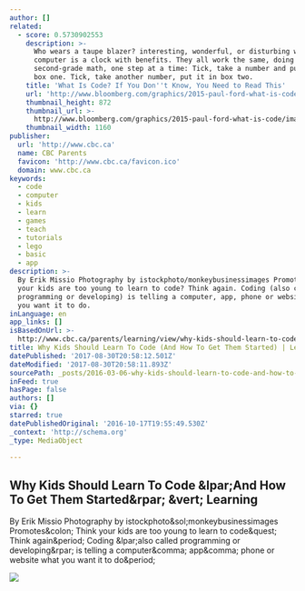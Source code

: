 ```yaml
---
author: []
related:
  - score: 0.5730902553
    description: >-
      Who wears a taupe blazer? interesting, wonderful, or disturbing way. A
      computer is a clock with benefits. They all work the same, doing
      second-grade math, one step at a time: Tick, take a number and put it in
      box one. Tick, take another number, put it in box two.
    title: 'What Is Code? If You Don''t Know, You Need to Read This'
    url: 'http://www.bloomberg.com/graphics/2015-paul-ford-what-is-code/'
    thumbnail_height: 872
    thumbnail_url: >-
      http://www.bloomberg.com/graphics/2015-paul-ford-what-is-code/images/promo.jpg
    thumbnail_width: 1160
publisher:
  url: 'http://www.cbc.ca'
  name: CBC Parents
  favicon: 'http://www.cbc.ca/favicon.ico'
  domain: www.cbc.ca
keywords:
  - code
  - computer
  - kids
  - learn
  - games
  - teach
  - tutorials
  - lego
  - basic
  - app
description: >-
  By Erik Missio Photography by istockphoto/monkeybusinessimages Promotes: Think
  your kids are too young to learn to code? Think again. Coding (also called
  programming or developing) is telling a computer, app, phone or website what
  you want it to do.
inLanguage: en
app_links: []
isBasedOnUrl: >-
  http://www.cbc.ca/parents/learning/view/why-kids-should-learn-to-code-and-how-to-get-them-started?utm_content=buffer28405&utm_medium=social&utm_source=twitter.com&utm_campaign=buffer
title: Why Kids Should Learn To Code (And How To Get Them Started) | Learning
datePublished: '2017-08-30T20:58:12.501Z'
dateModified: '2017-08-30T20:58:11.893Z'
sourcePath: _posts/2016-03-06-why-kids-should-learn-to-code-and-how-to-get-them-started.md
inFeed: true
hasPage: false
authors: []
via: {}
starred: true
datePublishedOriginal: '2016-10-17T19:55:49.530Z'
_context: 'http://schema.org'
_type: MediaObject

---
```

<article style=""><h1>Why Kids Should Learn To Code &amp;lpar;And How To Get Them Started&amp;rpar; &amp;vert; Learning</h1><p>By Erik Missio Photography by istockphoto&amp;sol;monkeybusinessimages Promotes&amp;colon; Think your kids are too young to learn to code&amp;quest; Think again&amp;period; Coding &amp;lpar;also called programming or developing&amp;rpar; is telling a computer&amp;comma; app&amp;comma; phone or website what you want it to do&amp;period;</p><img src="http://www.cbc.ca/parents/content/imgs/_8col/whycode_lead_istock.jpg" /></article>